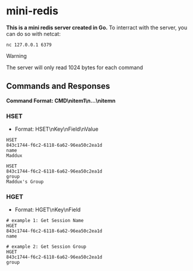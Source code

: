 # mini-redis
**This is a mini redis server created in Go.**
To interract with the server, you can do so with netcat:
```
nc 127.0.0.1 6379
```
> [!WARNING]
> The server will only read 1024 bytes for each command

## Commands and Responses
**Command Format: CMD\nitem1\n...\nitemn** 

### HSET
- Format: HSET\nKey\nField\nValue
```netcat
HSET
843c1744-f6c2-6118-6a62-96ea50c2ea1d
name
Maddux
```

```netcat
HSET
843c1744-f6c2-6118-6a62-96ea50c2ea1d
group
Maddux's Group
```

### HGET
- Format: HGET\nKey\nField
```netcat
# example 1: Get Session Name
HGET
843c1744-f6c2-6118-6a62-96ea50c2ea1d
name
```

```netcat
# example 2: Get Session Group
HGET
843c1744-f6c2-6118-6a62-96ea50c2ea1d
group
```
